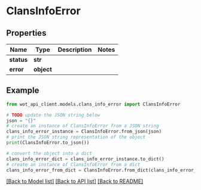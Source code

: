 # ClansInfoError


## Properties

Name | Type | Description | Notes
------------ | ------------- | ------------- | -------------
**status** | **str** |  | 
**error** | **object** |  | 

## Example

```python
from wot_api_client.models.clans_info_error import ClansInfoError

# TODO update the JSON string below
json = "{}"
# create an instance of ClansInfoError from a JSON string
clans_info_error_instance = ClansInfoError.from_json(json)
# print the JSON string representation of the object
print(ClansInfoError.to_json())

# convert the object into a dict
clans_info_error_dict = clans_info_error_instance.to_dict()
# create an instance of ClansInfoError from a dict
clans_info_error_from_dict = ClansInfoError.from_dict(clans_info_error_dict)
```
[[Back to Model list]](../README.md#documentation-for-models) [[Back to API list]](../README.md#documentation-for-api-endpoints) [[Back to README]](../README.md)


